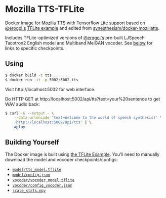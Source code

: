 # Mozilla TTS-TFLite

Docker image for [Mozilla TTS](https://github.com/mozilla/TTS) with Tensorflow Lite support based on [@erogol's](https://github.com/erogol) [TFLite example](https://colab.research.google.com/drive/1bcTcFTTbws8l8gpCITN_18gkK5-GHMiY?usp=sharing) and edited from [synesthesiam/docker-mozillatts](https://github.com/synesthesiam/docker-mozillatts).

Includes TFLite-optimized versions of [@erogol's](https://github.com/erogol) pre-built LJSpeech Tacotron2 English model and Multiband MelGAN vocoder.
See [below](#building-yourself) for links to specific checkpoints.

## Using

```sh
$ docker build -t tts .
$ docker run -it -p 5002:5002 tts
```

Visit http://localhost:5002 for web interface.

Do HTTP GET at http://localhost:5002/api/tts?text=your%20sentence to get WAV audio back:

```sh
$ curl -G --output - \
    --data-urlencode 'text=Welcome to the world of speech synthesis!' \
    'http://localhost:5002/api/tts' | \
    aplay
```

## Building Yourself

The Docker image is built using [the TFLite Example](https://colab.research.google.com/drive/1bcTcFTTbws8l8gpCITN_18gkK5-GHMiY?usp=sharing). You'll need to manually download the model and vocoder checkpoints/configs:

* [`model/tts_model.tflite`](https://drive.google.com/uc?id=17PYXCmTe0el_SLTwznrt3vOArNGMGo5v)
* [`model/config.json`](https://drive.google.com/uc?id=18CQ6G6tBEOfvCHlPqP8EBI4xWbrr9dBc)
* [`vocoder/vocoder_model.tflite`](https://drive.google.com/uc?id=1aXveT-NjOM1mUr6tM4JfWjshq67GvVIO)
* [`vocoder/config_vocoder.json`](https://drive.google.com/uc?id=1Rd0R_nRCrbjEdpOwq6XwZAktvugiBvmu)
* [`scale_stats.npy`](https://drive.google.com/uc?id=11oY3Tv0kQtxK_JPgxrfesa99maVXHNxU)
